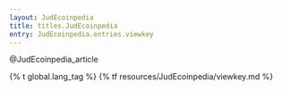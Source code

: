 ```yaml
---
layout: JudEcoinpedia
title: titles.JudEcoinpedia
entry: JudEcoinpedia.entries.viewkey
---
```


@JudEcoinpedia_article

{% t global.lang_tag %}
{% tf resources/JudEcoinpedia/viewkey.md %}
